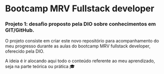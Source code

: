 # Bootcamp MRV Fullstack developer

### Projeto 1: desafio proposto pela DIO sobre conhecimentos em GIT/GitHub.

O projeto consiste em criar este novo repositório para acompanhamento do meu progresso durante as aulas do bootcamp MRV fullstack developer, oferecido pela DIO.

A ideia é ir alocando aqui todo o conteúdo referente ao meu aprendizado, seja na parte teórica ou prática 🎓
